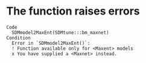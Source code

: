 # The function raises errors

    Code
      SDMmodel2MaxEnt(SDMtune:::bm_maxnet)
    Condition
      Error in `SDMmodel2MaxEnt()`:
      ! Function available only for <Maxent> models
      x You have supplied a <Maxnet> instead.

